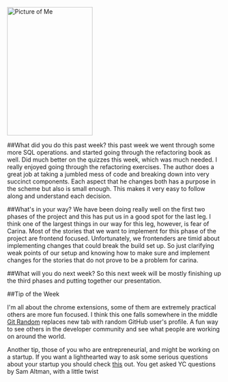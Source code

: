 <d1>
  <img src="http://i1273.photobucket.com/albums/y419/WesleyDraper/WesDraperHeadshot_zps1iotzrhv.jpg" border="0" alt="Picture of Me"style="width:200px;height:300px;">
</d1>



##What did you do this past week?
this past week we went through some more SQL operations. and started going through the refactoring book as well. Did much better on the quizzes this week, which was much needed. I really enjoyed going through the refactoring exercises. The author does a great job at taking a jumbled mess of code and breaking down into very succinct components.  Each aspect that he changes both has a purpose in the scheme but also is small enough. This makes it very easy to follow along and understand each decision. 

##What's in your way?
We have been doing really well on the first two phases of the project and this has put us in a good spot for the last leg. I think one of the largest things in our way for this leg, however, is fear of Carina. Most  of the stories that we want to implement for this phase of the project are frontend focused. Unfortunately, we frontenders are timid about implementing changes that could break the build set up.  So just clarifying weak points of our setup and knowing how to make sure and implement changes for the stories that do not prove to  be a problem for carina.

##What will you do next week?
So this next week will be mostly finishing up the third phases and putting together our presentation. 

##Tip of the Week

I'm all about the chrome extensions, some of them are extremely practical others are more fun focused. I think this one falls somewhere in the middle [Git Random](https://github.com/Idnan/git-random) replaces new tab with random GitHub user's profile. A fun way to see others in the developer community and see what people are working on around the world. 

Another tip, those of you who are entrepreneurial, and might be working on a startup. If you want a lighthearted way to ask some serious questions about your startup you should check [this](http://proto.dheera.net/yc/) out. 
You get asked YC questions by Sam Altman, with a little twist







